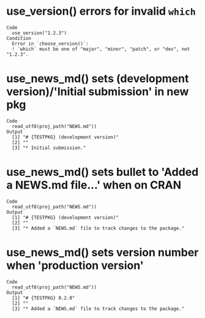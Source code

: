 # use_version() errors for invalid `which`

    Code
      use_version("1.2.3")
    Condition
      Error in `choose_version()`:
      ! `which` must be one of "major", "minor", "patch", or "dev", not "1.2.3".

# use_news_md() sets (development version)/'Initial submission' in new pkg

    Code
      read_utf8(proj_path("NEWS.md"))
    Output
      [1] "# {TESTPKG} (development version)"
      [2] ""                                           
      [3] "* Initial submission."                      

# use_news_md() sets bullet to 'Added a NEWS.md file...' when on CRAN

    Code
      read_utf8(proj_path("NEWS.md"))
    Output
      [1] "# {TESTPKG} (development version)"              
      [2] ""                                                         
      [3] "* Added a `NEWS.md` file to track changes to the package."

# use_news_md() sets version number when 'production version'

    Code
      read_utf8(proj_path("NEWS.md"))
    Output
      [1] "# {TESTPKG} 0.2.0"                              
      [2] ""                                                         
      [3] "* Added a `NEWS.md` file to track changes to the package."

